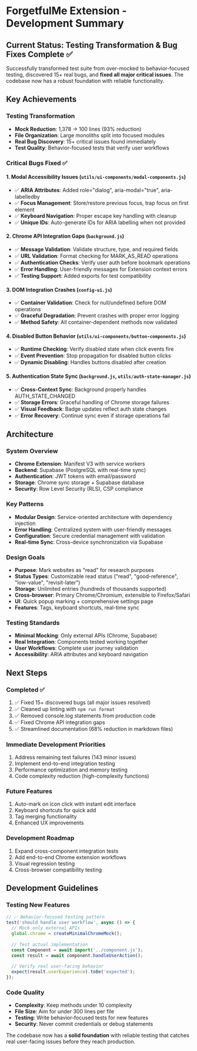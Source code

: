 # ForgetfulMe Extension - Development Summary

## Current Status: Testing Transformation & Bug Fixes Complete ✅

Successfully transformed test suite from over-mocked to behavior-focused testing, discovered 15+ real bugs, and **fixed all major critical issues**. The codebase now has a robust foundation with reliable functionality.

## Key Achievements

### Testing Transformation
- **Mock Reduction**: 1,378 → 100 lines (93% reduction)
- **File Organization**: Large monoliths split into focused modules
- **Real Bug Discovery**: 15+ critical issues found immediately
- **Test Quality**: Behavior-focused tests that verify user workflows

### Critical Bugs Fixed ✅

#### 1. Modal Accessibility Issues (`utils/ui-components/modal-components.js`)
- ✅ **ARIA Attributes**: Added role="dialog", aria-modal="true", aria-labelledby
- ✅ **Focus Management**: Store/restore previous focus, trap focus on first element
- ✅ **Keyboard Navigation**: Proper escape key handling with cleanup
- ✅ **Unique IDs**: Auto-generate IDs for ARIA labelling when not provided

#### 2. Chrome API Integration Gaps (`background.js`)
- ✅ **Message Validation**: Validate structure, type, and required fields
- ✅ **URL Validation**: Format checking for MARK_AS_READ operations
- ✅ **Authentication Checks**: Verify user auth before bookmark operations
- ✅ **Error Handling**: User-friendly messages for Extension context errors
- ✅ **Testing Support**: Added exports for test compatibility

#### 3. DOM Integration Crashes (`config-ui.js`)
- ✅ **Container Validation**: Check for null/undefined before DOM operations
- ✅ **Graceful Degradation**: Prevent crashes with proper error logging
- ✅ **Method Safety**: All container-dependent methods now validated

#### 4. Disabled Button Behavior (`utils/ui-components/button-components.js`)
- ✅ **Runtime Checking**: Verify disabled state when click events fire
- ✅ **Event Prevention**: Stop propagation for disabled button clicks
- ✅ **Dynamic Disabling**: Handles buttons disabled after creation

#### 5. Authentication State Sync (`background.js`, `utils/auth-state-manager.js`)
- ✅ **Cross-Context Sync**: Background properly handles AUTH_STATE_CHANGED
- ✅ **Storage Errors**: Graceful handling of Chrome storage failures
- ✅ **Visual Feedback**: Badge updates reflect auth state changes
- ✅ **Error Recovery**: Continue sync even if storage operations fail

## Architecture

### System Overview
- **Chrome Extension**: Manifest V3 with service workers
- **Backend**: Supabase (PostgreSQL with real-time sync)
- **Authentication**: JWT tokens with email/password
- **Storage**: Chrome sync storage + Supabase database
- **Security**: Row Level Security (RLS), CSP compliance

### Key Patterns
- **Modular Design**: Service-oriented architecture with dependency injection
- **Error Handling**: Centralized system with user-friendly messages
- **Configuration**: Secure credential management with validation
- **Real-time Sync**: Cross-device synchronization via Supabase

### Design Goals
- **Purpose**: Mark websites as "read" for research purposes
- **Status Types**: Customizable read status ("read", "good-reference", "low-value", "revisit-later")
- **Storage**: Unlimited entries (hundreds of thousands supported)
- **Cross-browser**: Primary Chrome/Chromium, extensible to Firefox/Safari
- **UI**: Quick popup marking + comprehensive settings page
- **Features**: Tags, keyboard shortcuts, real-time sync

### Testing Standards
- **Minimal Mocking**: Only external APIs (Chrome, Supabase)
- **Real Integration**: Components tested working together
- **User Workflows**: Complete user journey validation
- **Accessibility**: ARIA attributes and keyboard navigation

## Next Steps

### Completed ✅
1. ✅ Fixed 15+ discovered bugs (all major issues resolved)
2. ✅ Cleaned up linting with `npm run format`
3. ✅ Removed console.log statements from production code
4. ✅ Fixed Chrome API integration gaps
5. ✅ Streamlined documentation (68% reduction in markdown files)

### Immediate Development Priorities
1. Address remaining test failures (143 minor issues)
2. Implement end-to-end integration testing
3. Performance optimization and memory testing
4. Code complexity reduction (high-complexity functions)

### Future Features
1. Auto-mark on icon click with instant edit interface
2. Keyboard shortcuts for quick add
3. Tag merging functionality
4. Enhanced UX improvements

### Development Roadmap
1. Expand cross-component integration tests
2. Add end-to-end Chrome extension workflows
3. Visual regression testing
4. Cross-browser compatibility testing

## Development Guidelines

### Testing New Features
```javascript
// ✅ Behavior-focused testing pattern
test('should handle user workflow', async () => {
  // Mock only external APIs
  global.chrome = createMinimalChromeMock();
  
  // Test actual implementation
  const Component = await import('../component.js');
  const result = await component.handleUserAction();
  
  // Verify real user-facing behavior
  expect(result.userExperience).toBe('expected');
});
```

### Code Quality
- **Complexity**: Keep methods under 10 complexity
- **File Size**: Aim for under 300 lines per file
- **Testing**: Write behavior-focused tests for new features
- **Security**: Never commit credentials or debug statements

The codebase now has a **solid foundation** with reliable testing that catches real user-facing issues before they reach production.